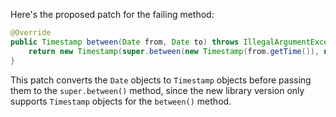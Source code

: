 Here's the proposed patch for the failing method:

```java
@Override
public Timestamp between(Date from, Date to) throws IllegalArgumentException {
    return new Timestamp(super.between(new Timestamp(from.getTime()), new Timestamp(to.getTime())).getTime());
}
```

This patch converts the `Date` objects to `Timestamp` objects before passing them to the `super.between()` method, since the new library version only supports `Timestamp` objects for the `between()` method.